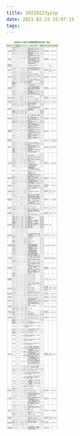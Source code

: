 ```yaml
---
title: 20210223yzzp
date: 2021-02-23 15:07:15
tags:
---
```


<div style="width: 1200px;">
    <img src="/2021/02/23/20210223yzzp/01.png">
</div>

